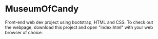 # MuseumOfCandy
Front-end web dev project using bootstrap, HTML and CSS.
To check out the webpage, download this project and open "index.html" with your web browser of choice. 
